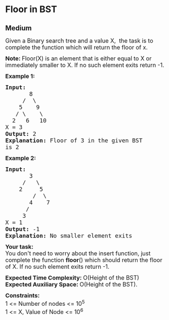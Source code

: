 # Floor in BST
## Medium 
<div class="problem-statement">
                <p></p><p><span style="font-size:18px">Given a Binary search tree and a value X,&nbsp; the task is to complete the function which will return the floor of x.</span></p>

<p><span style="font-size:18px"><strong>Note: </strong>Floor(X) is an element that is either equal to X or immediately smaller to X. If no such element exits return -1. </span></p>

<p><span style="font-size:18px"><strong>Example 1:</strong></span></p>

<pre><span style="font-size:18px"><strong>Input:
</strong>       8
&nbsp;    /  \
&nbsp;   5    9
&nbsp;  / \    \
&nbsp; 2   6   10
X = 3
<strong>Output: </strong>2<strong>
Explanation: </strong>Floor of 3 in the given BST
is 2</span></pre>

<p><span style="font-size:18px"><strong>Example 2:</strong></span></p>

<pre><span style="font-size:18px"><strong>Input:
</strong>       3
&nbsp;    /   \
&nbsp;   2     5
&nbsp;       /  \
&nbsp;      4    7
&nbsp;     /
&nbsp;    3
X = 1
<strong>Output: </strong>-1<strong>
Explanation: </strong>No smaller element exits</span></pre>

<p><span style="font-size:18px"><strong>Your task:</strong><br>
You don't need to worry about the insert function, just complete the function <strong>floor</strong>() which should return the floor of X.&nbsp;If no such element exits return -1.</span></p>

<p><span style="font-size:18px"><strong>Expected Time Complexity:&nbsp;</strong>O(Height of the BST)<br>
<strong>Expected Auxiliary Space:&nbsp;</strong>O(Height of the BST).</span></p>

<p><span style="font-size:18px"><strong>Constraints:</strong><br>
1 &lt;= Number of nodes&nbsp;&lt;= 10<sup>5</sup><br>
1 &lt;= X, Value of Node &lt;= 10<sup>6</sup></span></p>
 <p></p>
            </div>